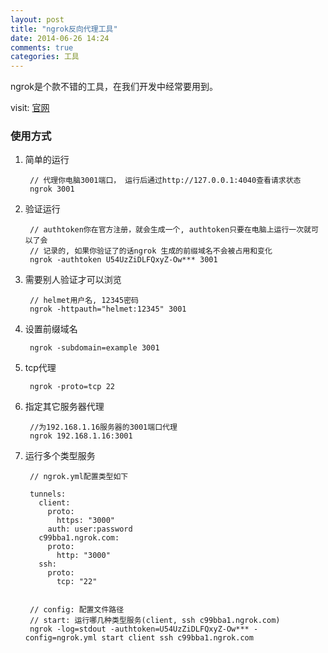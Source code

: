 ```yaml
---
layout: post
title: "ngrok反向代理工具"
date: 2014-06-26 14:24
comments: true
categories: 工具
---
```

ngrok是个款不错的工具，在我们开发中经常要用到。

visit: [官网](https://ngrok.com/)

### 使用方式

1. 简单的运行

        // 代理你电脑3001端口， 运行后通过http://127.0.0.1:4040查看请求状态    
        ngrok 3001

2. 验证运行
  
        // authtoken你在官方注册，就会生成一个, authtoken只要在电脑上运行一次就可以了会
        // 记录的, 如果你验证了的话ngrok 生成的前缀域名不会被占用和变化
        ngrok -authtoken U54UzZiDLFQxyZ-Ow*** 3001

3. 需要别人验证才可以浏览

        // helmet用户名, 12345密码
        ngrok -httpauth="helmet:12345" 3001

4. 设置前缀域名

        ngrok -subdomain=example 3001
  

5. tcp代理

        ngrok -proto=tcp 22

6. 指定其它服务器代理
  
        //为192.168.1.16服务器的3001端口代理
        ngrok 192.168.1.16:3001

7. 运行多个类型服务

        // ngrok.yml配置类型如下

        tunnels:
          client:
            proto:
              https: "3000"
            auth: user:password
          c99bba1.ngrok.com:
            proto:
              http: "3000"
          ssh:
            proto:
              tcp: "22"


        // config: 配置文件路径
        // start: 运行哪几种类型服务(client, ssh c99bba1.ngrok.com)
        ngrok -log=stdout -authtoken=U54UzZiDLFQxyZ-Ow*** -config=ngrok.yml start client ssh c99bba1.ngrok.com

